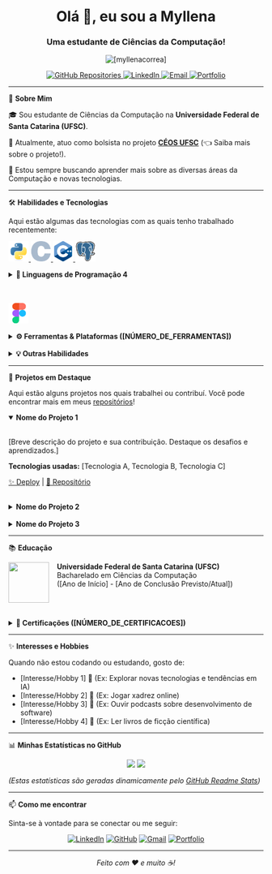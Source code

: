 <h1 align="center">Olá 👋, eu sou a Myllena</h1>
<h3 align="center">Uma estudante de Ciências da Computação!</h3>

<p align="center">
  <img src="https://komarev.com/ghpvc/?username=myllenacorrea&label=Profile%20views&color=0e75b6&style=flat" alt="[myllenacorrea]" />
</p>

<p align="center">
  <a href="https://github.com/myllenacorrea?tab=repositories" target="_blank">
    <img alt="GitHub Repositories" src="https://img.shields.io/github/stars/myllenacorrea?style=social&label=Repositórios&logo=github">
  </a>
  <a href="https://www.linkedin.com/in/SEU_USUARIO_LINKEDIN" target="_blank">
    <img alt="LinkedIn" src="https://img.shields.io/badge/-LinkedIn-0A66C2?style=flat-square&logo=linkedin&logoColor=white">
  </a>
  <a href="mailto:myllenacorrea842@gmail.com">
    <img alt="Email" src="https://img.shields.io/badge/-Email-D14836?style=flat-square&logo=gmail&logoColor=white">
  </a>
  <a href="https://SEU_SITE_PESSOAL.com" target="_blank">
    <img alt="Portfolio" src="https://img.shields.io/badge/-Portfólio-1abc9c?style=flat-square&logo=briefcase&logoColor=white">
  </a>
</p>

---

🚀 **Sobre Mim**

🎓 Sou estudante de Ciências da Computação na **Universidade Federal de Santa Catarina (UFSC)**.

💼 Atualmente, atuo como bolsista no projeto **[CÉOS UFSC](https://ceos.ufsc.br/)** (👈 Saiba mais sobre o projeto!).

🌱 Estou sempre buscando aprender mais sobre as diversas áreas da Computação e novas tecnologias.

---

🛠️ **Habilidades e Tecnologias**

Aqui estão algumas das tecnologias com as quais tenho trabalhado recentemente:

<p align="left">
  <a href="https://www.python.org/" target="_blank" rel="noreferrer">
    <img src="https://raw.githubusercontent.com/devicons/devicon/master/icons/python/python-original.svg" alt="Python" width="40" height="40"/>
  </a>
  <a href="https://devdocs.io/c/" target="_blank" rel="noreferrer">
    <img src="https://raw.githubusercontent.com/devicons/devicon/master/icons/c/c-original.svg" alt="C" width="40" height="40"/>
  </a>
  <a href="https://devdocs.io/cpp/" target="_blank" rel="noreferrer">
    <img src="https://raw.githubusercontent.com/devicons/devicon/master/icons/cplusplus/cplusplus-original.svg" alt="cpp" width="40" height="40"/>
  </a>
  <a href="https://dev.mysql.com/doc/" target="_blank" rel="noreferrer">
    <img src="https://raw.githubusercontent.com/devicons/devicon/master/icons/postgresql/postgresql-original.svg" alt="cpp" width="40" height="40"/>
  </a>
</p>
<details>
  <summary><strong>💬 Linguagens de Programação 4 </strong></summary>
  <br/>
  <ul>
    <li><b>[Python]</b></li>
    <li><b>[C</b></li>
    <li><b>[C++]</b></li>
  </ul>
</details>

<br/>
<!--
<p align="left">
  <a href="[LINK_PARA_DOC_FRAMEWORK_1_SE_DESEJAR]" target="_blank" rel="noreferrer">
    <img src="https://raw.githubusercontent.com/devicons/devicon/master/icons/[NOME_ICONE_FRAMEWORK_1]/[NOME_ICONE_FRAMEWORK_1]-original.svg" alt="[Framework/Biblioteca 1]" width="40" height="40"/>
    <title>Framework/Biblioteca 1: [Breve descrição]</title>
  </a>
  </p>
<details>
  <summary><strong>📚 Frameworks & Bibliotecas ([NÚMERO_DE_FRAMEWORKS])</strong></summary>
  <br/>
  <ul>
    <li><b>[Framework/Biblioteca 1]</b>: [Descrição. Ex: Construção de interfaces de usuário reativas]</li>
    <li><b>[Framework/Biblioteca 2]</b>: [Descrição]</li>
    </ul>
</details>
-->
<br/>

<p align="left">
  <a href="https://www.figma.com/" target="_blank" rel="noreferrer">
    <img src="https://raw.githubusercontent.com/devicons/devicon/master/icons/figma/figma-original.svg" alt="[figma]" width="40" height="40"/>
  </a>
  </p>
<details>
  <summary><strong>⚙️ Ferramentas & Plataformas ([NÚMERO_DE_FERRAMENTAS])</strong></summary>
  <br/>
  <ul>
    <li><b>[Ferramenta/Plataforma 1]</b>: [Descrição. Ex: Controle de versão de código]</li>
    <li><b>[Ferramenta/Plataforma 2]</b>: [Descrição. Ex: Gerenciamento de containers]</li>
    </ul>
</details>

<br/>

<details>
  <summary><strong>💡 Outras Habilidades</strong></summary>
  <br/>
  <ul>
    <li>[Habilidade 1] (ex: Resolução de Problemas Complexos)</li>
    <li>[Habilidade 2] (ex: Comunicação Técnica Eficaz)</li>
    <li>[Habilidade 3] (ex: Metodologias Ágeis - Scrum/Kanban)</li>
    </ul>
</details>

---

🌱 **Projetos em Destaque**

Aqui estão alguns projetos nos quais trabalhei ou contribuí. Você pode encontrar mais em meus [repositórios](https://github.com/myllenacorrea?tab=repositories)!

<details open> <summary><strong>Nome do Projeto 1</strong></summary>
  <br/>
  <p>
    [Breve descrição do projeto e sua contribuição. Destaque os desafios e aprendizados.]
  </p>
  <p>
    <strong>Tecnologias usadas:</strong> [Tecnologia A, Tecnologia B, Tecnologia C]
  </p>
  <p>
    <a href="[LINK_PARA_O_DEPLOY_PROJETO_1_SE_HOUVER]" target="_blank">✨ Deploy</a> |
    <a href="[LINK_PARA_O_REPOSITORIO_PROJETO_1]" target="_blank">📖 Repositório</a>
  </p>
  </details>

<br/>

<details>
  <summary><strong>Nome do Projeto 2</strong></summary>
  <br/>
  <p>
    [Breve descrição do projeto e sua contribuição.]
  </p>
  <p>
    <strong>Tecnologias usadas:</strong> [Tecnologia D, Tecnologia E]
  </p>
  <p>
    <a href="[LINK_PARA_O_DEPLOY_PROJETO_2_SE_HOUVER]" target="_blank">✨ Deploy</a> |
    <a href="[LINK_PARA_O_REPOSITORIO_PROJETO_2]" target="_blank">📖 Repositório</a>
  </p>
</details>

<br/>

<details>
  <summary><strong>Nome do Projeto 3</strong></summary>
  <br/>
  <p>
    [Breve descrição do projeto e sua contribuição.]
  </p>
  <p>
    <strong>Tecnologias usadas:</strong> [Tecnologia F, Tecnologia G]
  </p>
  <p>
    <a href="[LINK_PARA_O_DEPLOY_PROJETO_3_SE_HOUVER]" target="_blank">✨ Deploy</a> |
    <a href="[LINK_PARA_O_REPOSITORIO_PROJETO_3]" target="_blank">📖 Repositório</a>
  </p>
</details>

---

📚 **Educação**

<img align="left" width="80" height="80" src="[LINK_PARA_LOGO_UFSC_SE_DESEJAR_EXEMPLO_ABAIXO]"> &nbsp; &nbsp; **Universidade Federal de Santa Catarina (UFSC)** <br/>
&nbsp; &nbsp; Bacharelado em Ciências da Computação <br/>
&nbsp; &nbsp; ([Ano de Início] - [Ano de Conclusão Previsto/Atual])
<br clear="left"/> <br/>

<details>
  <summary><strong>📜 Certificações ([NÚMERO_DE_CERTIFICACOES])</strong></summary>
  <br/>
  <ul>
    <li>
      <strong>[Nome da Certificação 1]</strong> - [Organização Emissora] ([Ano]) <br/>
      <em><a href="[LINK_DA_CERTIFICACAO_1_SE_HOUVER]" target="_blank">Ver Credencial</a></em>
    </li>
    <li>
      <strong>[Nome da Certificação 2]</strong> - [Organização Emissora] ([Ano]) <br/>
      <em><a href="[LINK_DA_CERTIFICACAO_2_SE_HOUVER]" target="_blank">Ver Credencial</a></em>
    </li>
    </ul>
</details>

---

✨ **Interesses e Hobbies**

Quando não estou codando ou estudando, gosto de:

* [Interesse/Hobby 1] 🎯 (Ex: Explorar novas tecnologias e tendências em IA)
* [Interesse/Hobby 2] 🎨 (Ex: Jogar xadrez online)
* [Interesse/Hobby 3] 🎵 (Ex: Ouvir podcasts sobre desenvolvimento de software)
* [Interesse/Hobby 4] 📖 (Ex: Ler livros de ficção científica)

---

📊 **Minhas Estatísticas no GitHub**

<p align="center">
  <img height="180em" src="https://github-readme-stats.vercel.app/api?username=myllenacorrea&show_icons=true&theme=dracula&include_all_commits=true&count_private=true"/>
  <img height="180em" src="https://github-readme-stats.vercel.app/api/top-langs/?username=myllenacorrea&layout=compact&langs_count=8&theme=dracula"/>
</p>

*(Estas estatísticas são geradas dinamicamente pelo [GitHub Readme Stats](https://github.com/anuraghazra/github-readme-stats))*

---

📫 **Como me encontrar**

Sinta-se à vontade para se conectar ou me seguir:

<p align="center">
  <a href="https://www.linkedin.com/in/SEU_USUARIO_LINKEDIN" target="_blank"><img src="https://img.shields.io/badge/LinkedIn-0077B5?style=for-the-badge&logo=linkedin&logoColor=white" alt="LinkedIn"/></a>
  <a href="https://github.com/myllenacorrea" target="_blank"><img src="https://img.shields.io/badge/GitHub-100000?style=for-the-badge&logo=github&logoColor=white" alt="GitHub"/></a>
  <a href="mailto:myllenacorrea842@gmail.com"><img src="https://img.shields.io/badge/Gmail-D14836?style=for-the-badge&logo=gmail&logoColor=white" alt="Gmail"/></a>
  <a href="https://SEU_SITE_PESSOAL.com" target="_blank"><img src="https://img.shields.io/badge/Portfolio-255E63?style=for-the-badge&logo=react&logoColor=white" alt="Portfolio"/></a> </p>

---
<p align="center">
  <em>Feito com ❤️ e muito ☕!</em>
</p>
